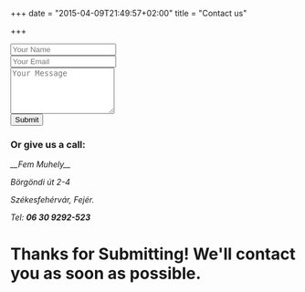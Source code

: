 +++
date = "2015-04-09T21:49:57+02:00"
title = "Contact us"

+++
<div class="segment form-group" id="form">
	<form accept-charset="UTF-8" action="https://formkeep.com/f/5366f551938e" method="POST">
	  <input type="hidden" name="utf8" value="✓">
	<div class="input-group form-group">
	  <span class="input-group-addon" id="sizing-addon2"><i class="fa fa-user"></i></span>
	  <input type="text" name="Name" class="form-control" placeholder="Your Name" aria-describedby="sizing-addon2">
	</div>
	<div class="input-group form-group">
	  <span class="input-group-addon" id="sizing-addon2"><i class="fa fa-at"></i></span>
	  <input type="text" name="Email" class="form-control" placeholder="Your Email" aria-describedby="sizing-addon2">
	</div>
	<div class="form-group">
  	<textarea class="form-control" name="Message" rows="5" id="comment" placeholder="Your Message"></textarea>
	</div>
	  <button class="btn btn-default" type="submit">Submit</button>
	</form>
</div>

### Or give us a call:

<address>
  __Fem Muhely__
  
  Börgöndi út 2-4
  
  Székesfehérvár, Fejér.
  
  Tel: __06 30 9292-523__
</address>
<div class="segment text-center" id="success">
	<h1>Thanks for Submitting! We'll contact you as soon as possible.</h1>
</div>